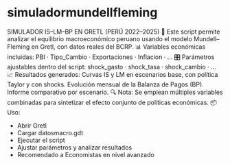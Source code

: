 # simuladormundellfleming
SIMULADOR IS–LM–BP EN GRETL (PERÚ 2022–2025)
📘 Este script permite analizar el equilibrio macroeconómico peruano usando el modelo Mundell–Fleming en Gretl, con datos reales del BCRP.
📊 Variables económicas incluidas:
PBI · Tipo_Cambio · Exportaciones · Inflacion · ...
🎛️ Parámetros ajustables dentro del script:
shock_gasto · shock_tasa · shock_cambio · ...
📈 Resultados generados:
Curvas IS y LM en escenarios base, con política Taylor y con shocks.
Evolución mensual de la Balanza de Pagos (BP).
Informe comparativo por escenario.
🔍 Nota:
Se emplean múltiples variables combinadas para sintetizar el efecto conjunto de políticas económicas.
📦 Uso:
- Abrir Gretl
- Cargar datosmacro.gdt
- Ejecutar el script
- Ajustar parámetros y analizar resultados
- Recomendado a Economistas  en nivel avanzado
